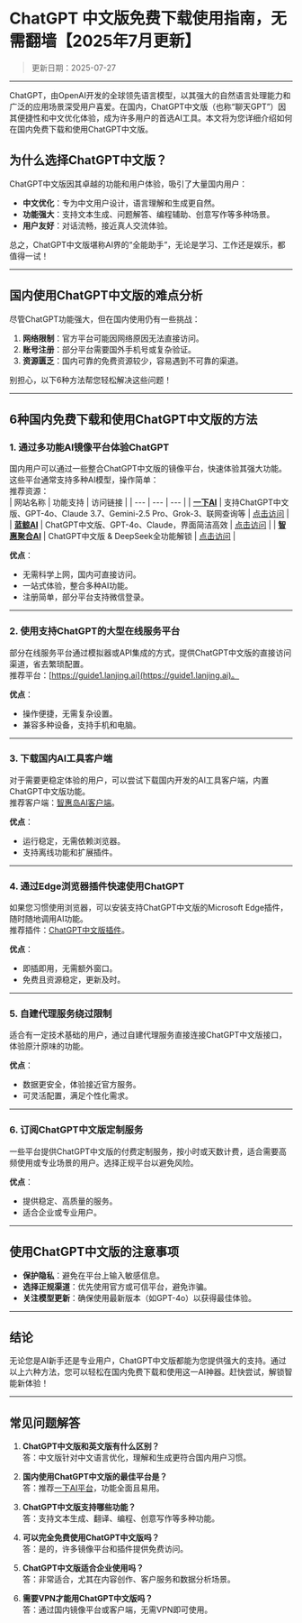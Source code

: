 
# **ChatGPT 中文版免费下载使用指南，无需翻墙【2025年7月更新】**
> 更新日期：2025-07-27 
---
ChatGPT，由OpenAI开发的全球领先语言模型，以其强大的自然语言处理能力和广泛的应用场景深受用户喜爱。在国内，ChatGPT中文版（也称“聊天GPT”）因其便捷性和中文优化体验，成为许多用户的首选AI工具。本文将为您详细介绍如何在国内免费下载和使用ChatGPT中文版。

## **为什么选择ChatGPT中文版？**

ChatGPT中文版因其卓越的功能和用户体验，吸引了大量国内用户：  
- **中文优化**：专为中文用户设计，语言理解和生成更自然。  
- **功能强大**：支持文本生成、问题解答、编程辅助、创意写作等多种场景。  
- **用户友好**：对话流畅，接近真人交流体验。  

总之，ChatGPT中文版堪称AI界的“全能助手”，无论是学习、工作还是娱乐，都值得一试！

---

## **国内使用ChatGPT中文版的难点分析**

尽管ChatGPT功能强大，但在国内使用仍有一些挑战：  
1. **网络限制**：官方平台可能因网络原因无法直接访问。  
2. **账号注册**：部分平台需要国外手机号或复杂验证。  
3. **资源匮乏**：国内可靠的免费资源较少，容易遇到不可靠的渠道。  

别担心，以下6种方法帮您轻松解决这些问题！

---

## **6种国内免费下载和使用ChatGPT中文版的方法**

### **1. 通过多功能AI镜像平台体验ChatGPT**  
国内用户可以通过一些整合ChatGPT中文版的镜像平台，快速体验其强大功能。这些平台通常支持多种AI模型，操作简单：  
推荐资源：  
| 网站名称 | 功能支持 | 访问链接 |
| --- | --- | --- |
| **[一下AI](https://xsimplechat.com)** | 支持ChatGPT中文版、GPT-4o、Claude 3.7、Gemini-2.5 Pro、Grok-3、联网查询等 | [点击访问](https://chat.yixiaai.com) |
| **[蓝鲸AI](https://chat.lanjingai.org/)** | ChatGPT中文版、GPT-4o、Claude，界面简洁高效 | [点击访问](https://chat.chatgpt-chinese.com/) |
| **[智惠聚合AI](https://deepseek-free.org/)** | ChatGPT中文版 & DeepSeek全功能解锁 | [点击访问](https://deepseek-free.org/) |

**优点**：  
- 无需科学上网，国内可直接访问。  
- 一站式体验，整合多种AI功能。  
- 注册简单，部分平台支持微信登录。  

---

### **2. 使用支持ChatGPT的大型在线服务平台**  
部分在线服务平台通过模拟器或API集成的方式，提供ChatGPT中文版的直接访问渠道，省去繁琐配置。  
推荐平台：[https://guide1.lanjing.ai](https://guide1.lanjing.ai)。  

**优点**：  
- 操作便捷，无需复杂设置。  
- 兼容多种设备，支持手机和电脑。  

---

### **3. 下载国内AI工具客户端**  
对于需要更稳定体验的用户，可以尝试下载国内开发的AI工具客户端，内置ChatGPT中文版功能。  
推荐客户端：[智惠岛AI客户端](https://chatknow.lify.vip/software/AI%E6%99%BA%E6%85%A7%E5%B2%9B_1.0.0_x64_zh-CN.msi)。  

**优点**：  
- 运行稳定，无需依赖浏览器。  
- 支持离线功能和扩展插件。  

---

### **4. 通过Edge浏览器插件快速使用ChatGPT**  
如果您习惯使用浏览器，可以安装支持ChatGPT中文版的Microsoft Edge插件，随时随地调用AI功能。  
推荐插件：[ChatGPT中文版插件](https://microsoftedge.microsoft.com/addons/detail/chatgpt%E4%B8%AD%E6%96%87%E7%89%88%EF%BC%88%E4%B8%AD%E6%96%87%E7%95%8C%E9%9D%A2%E3%80%81%E5%AF%B9%E8%AF%9D%E3%80%81%E5%86%99%E4%BD%9C%E3%80%81%E7%BB%98%E7%94%BB/lmlenkgcieicbnpobkhmpcgmamahahil)。  

**优点**：  
- 即插即用，无需额外窗口。  
- 免费且资源稳定，更新及时。  

---

### **5. 自建代理服务绕过限制**  
适合有一定技术基础的用户，通过自建代理服务直接连接ChatGPT中文版接口，体验原汁原味的功能。  

**优点**：  
- 数据更安全，体验接近官方服务。  
- 可灵活配置，满足个性化需求。  

---

### **6. 订阅ChatGPT中文版定制服务**  
一些平台提供ChatGPT中文版的付费定制服务，按小时或天数计费，适合需要高频使用或专业场景的用户。选择正规平台以避免风险。  

**优点**：  
- 提供稳定、高质量的服务。  
- 适合企业或专业用户。  

---

## **使用ChatGPT中文版的注意事项**

- **保护隐私**：避免在平台上输入敏感信息。  
- **选择正规渠道**：优先使用官方或可信平台，避免诈骗。  
- **关注模型更新**：确保使用最新版本（如GPT-4o）以获得最佳体验。  

---

## **结论**

无论您是AI新手还是专业用户，ChatGPT中文版都能为您提供强大的支持。通过以上六种方法，您可以轻松在国内免费下载和使用这一AI神器。赶快尝试，解锁智能新体验！

---

## **常见问题解答**

1. **ChatGPT中文版和英文版有什么区别？**  
   答：中文版针对中文语言优化，理解和生成更符合国内用户习惯。  

2. **国内使用ChatGPT中文版的最佳平台是？**  
   答：推荐[一下AI平台](https://chat.yixiaai.com)，功能全面且易用。  

3. **ChatGPT中文版支持哪些功能？**  
   答：支持文本生成、翻译、编程、创意写作等多种功能。  

4. **可以完全免费使用ChatGPT中文版吗？**  
   答：是的，许多镜像平台和插件提供免费访问。  

5. **ChatGPT中文版适合企业使用吗？**  
   答：非常适合，尤其在内容创作、客户服务和数据分析场景。  

6. **需要VPN才能用ChatGPT中文版吗？**  
   答：通过国内镜像平台或客户端，无需VPN即可使用。
